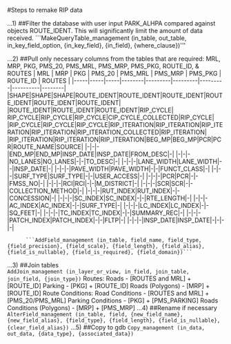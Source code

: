 #Steps to remake RIP data

...1) ##Filter the database with user input PARK_ALHPA compared against objects ROUTE_IDENT. 
      This will significantly limit the amount of data received.
		  ```MakeQueryTable_management (in_table, out_table, in_key_field_option, {in_key_field}, {in_field}, {where_clause})'''

...2) ##Pull only necessary columns from the tables that are required:	MRL, MRP, PKG, PMS_20, PMS_MRL, PMS_MRP, PMS_PKG, ROUTE_ID, & ROUTES 
      | MRL | MRP | PKG | PMS_20 | PMS_MRL | PMS_MRP | PMS_PKG | ROUTE_ID | ROUTES | 
      |-----|-----|-----|--------|---------|---------|---------|----------|--------|
      |SHAPE|SHAPE|SHAPE|ROUTE_IDENT|ROUTE_IDENT|ROUTE_IDENT|ROUTE_IDENT|ROUTE_IDENT|ROUTE_IDENT|
      |ROUTE_IDENT|ROUTE_IDENT|ROUTE_IDENT|RIP_CYCLE| RIP_CYCLE|RIP_CYCLE|RIP_CYCLE|CIP_CYCLE_COLLECTED|RIP_CYCLE|
      |RIP_CYCLE|RIP_CYCLE|RIP_CYCLE|RIP_ITERATION|RIP_ITERATION|RIP_ITERATION|RIP_ITERATION|RIP_ITERATION_COLLECTED|RIP_ITERATION|
      |RIP_ITERATION|RIP_ITERATION|RIP_ITERATION|BEG_MP|BEG_MP|PCR|PCR|ROUTE_NAME|SOURCE|
      |-|-|-|END_MP|END_MP|INSP_DATE|INSP_DATE|FROM_DESC|-|
      |-|-|-|NO_LANES|NO_LANES|-|-|TO_DESC|-|
      |-|-|-|LANE_WIDTH|LANE_WIDTH|-|-|INSP_DATE|-|
      |-|-|-|PAVE_WIDTH|PAVE_WIDTH|-|-|FUNCT_CLASS|-|
      |-|-|-|SURF_TYPE|SURF_TYPE|-|-|USER_ACCESS|-|
      |-|-|-|PCR|PCR|-|-|FMSS_NO|-|
      |-|-|-|RCI|RCI|-|-|M_DISTRICT|-|
      |-|-|-|SCR|SCR|-|-|COLLECTION_METHOD|-|
      |-|-|-|RUT_INDEX|RUT_INDEX|-|-|CONCESSION|-|
      |-|-|-|SC_INDEX|SC_INDEX|-|-|RTE_LENGTH|-|
      |-|-|-|AC_INDEX|AC_INDEX|-|-|SURF_TYPE|-|
      |-|-|-|LC_INDEX|LC_INDEX|-|-|SQ_FEET|-|
      |-|-|-|TC_INDEX|TC_INDEX|-|-|SUMMARY_REC|-|
      |-|-|-|PATCH_INDEX|PATCH_INDEX|-|-|FLTP|-|
      |-|-|-|INSP_DATE|INSP_DATE|-|-|-|-|
     
		  ```AddField_management (in_table, field_name, field_type, {field_precision}, {field_scale}, {field_length}, {field_alias}, {field_is_nullable}, {field_is_required}, {field_domain})```

...3) ##Join tables 	
		  ```AddJoin_management (in_layer_or_view, in_field, join_table, join_field, {join_type})```
			Routes:
				Roads - [ROUTES and MRL] + [ROUTE_ID]
				Parking - [PKG] + [ROUTE_ID]
				Roads (Polygons) - [MRP] + [ROUTE_ID]
			Route Conditions:
				Road Conditions - [ROUTES and MRL] + [PMS_20/PMS_MRL]
				Parking Conditions - [PKG] + [PMS_PARKING]
				Roads Conditions (Polygons) - [MRP] + [PMS_MRP]
...4) ##Rename if necessary
		  ```AlterField_management (in_table, field, {new_field_name}, {new_field_alias}, {field_type}, {field_length}, {field_is_nullable}, {clear_field_alias})```
...5) ##Copy to gdb
		  ```Copy_management (in_data, out_data, {data_type}, {associated_data})```
